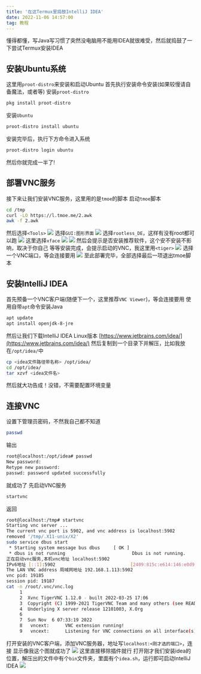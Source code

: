```yaml
---
title: '在这Termux里捣鼓IntelliJ IDEA'
date: 2022-11-06 14:57:00
tag: 教程
---
```

懂得都懂，写Java写习惯了突然没电脑用不能用IDEA就很难受，然后就捣鼓了一下尝试Termux安装IDEA

## 安装Ubuntu系统

这里用`proot-distro`来安装和启动Ubuntu
首先执行安装命令安装(如果较慢请自备魔法，或者等)
安装`proot-distro`
```bash
pkg install proot-distro
```
安装`Ubuntu`
```bash
proot-distro install ubuntu
```
安装完毕后，执行下方命令进入系统
```bash
proot-distro login ubuntu
```
然后你就完成一半了!

## 部署VNC服务

接下来让我们安装VNC服务，这里用的是`tmoe`的脚本
启动`tmoe`脚本
```bash
cd /tmp
curl -LO https://l.tmoe.me/2.awk
awk -f 2.awk
```
然后选择`<Tools>`
![](https://media-fs.huahuo-cn.tk/api/raw?path=/blog/termux-idea/Screenshot_20221106_150608_com.termux_edit_27848059930646.jpg)
选择`GUI:图形界面`
![](https://media-fs.huahuo-cn.tk/api/raw?path=/blog/termux-idea/Screenshot_20221106_150617_com.termux_edit_27841159832209.jpg)
选择`rootless_DE`，这样有没有root都可以跑
![](https://media-fs.huahuo-cn.tk/api/raw?path=/blog/termux-idea/Screenshot_20221106_150639_com.termux_edit_27833758068148.jpg)
这里选择`xface`
![](https://media-fs.huahuo-cn.tk/api/raw?path=/blog/termux-idea/Screenshot_20221106_150642_com.termux_edit_27826552737941.jpg)
![](https://media-fs.huahuo-cn.tk/api/raw?path=/blog/termux-idea/Screenshot_20221106_150705_com.termux_edit_27819461874400.jpg)
然后会提示是否安装推荐软件，这个安不安装不影响，取决于你自己
等等安装完成，会提示启动的VNC，我这里用`<tiger>`
![](https://media-fs.huahuo-cn.tk/api/raw?path=/blog/termux-idea/Screenshot_20221106_150924_com.termux_edit_27812829290026.jpg)
选择一个VNC端口，等会连接要用
![](https://media-fs.huahuo-cn.tk/api/raw?path=/blog/termux-idea/Screenshot_20221106_150931_com.termux_edit_27802792696798.jpg)
至此部署完毕，全部选择最后一项退出tmoe脚本

## 安装IntelliJ IDEA

首先预备一个VNC客户端(随便下一个，这里推荐`VNC Viewer`)，等会连接要用
使用自带`apt`命令安装Java
```bash
apt update
apt install openjdk-8-jre
```
然后让我们下载IntelliJ IDEA Linux版本
[https://www.jetbrains.com/idea/](https://www.jetbrains.com/idea/)
然后复制到一个目录下并解压，比如我放在`/opt/idea/`中
```bash
cp <idea文件路径带名称> /opt/idea/
cd /opt/idea/
tar xzvf <idea文件名>
```
然后就大功告成！没错，不需要配置环境变量

## 连接VNC

设置下管理员密码，不然我自己都不知道
```bash
passwd
```
输出
```bash
root@localhost:/opt/idea# passwd
New password:
Retype new password:
passwd: password updated successfully
```
就成功了
先启动VNC服务
```bash
startvnc
```
返回
```bash
root@localhost:/tmp# startvnc
Starting vnc server ...
The current vnc port is 5902, and vnc address is localhost:5902                               removed '/tmp/.X2-lock'
removed '/tmp/.X11-unix/X2'
sudo service dbus start
 * Starting system message bus dbus     [ OK ]
 * dbus is not running                         Dbus is not running.
正在启动vnc服务,本机vnc地址 localhost:5902
IPv6地址 [::1]:5902                            [2409:815c:e614:146:e0d9:6073:d069:871f]:5902
The LAN VNC address 局域网地址 192.168.1.113:5902
vnc pid: 19185
session pid: 19187
cat -n /root/.vnc/vnc.log
     1
     2  Xvnc TigerVNC 1.12.0 - built 2022-03-25 17:06
     3  Copyright (C) 1999-2021 TigerVNC Team and many others (see README.rst)
     4  Underlying X server release 12101003, X.Org                                                5
     6
     7  Sun Nov  6 07:33:19 2022
     8   vncext:      VNC extension running!
     9   vncext:      Listening for VNC connections on all interface(s), port 5902                10   vncext:      created VNC server for screen 0
```
打开安装的VNC客户端，添加VNC服务器，地址写`localhost:<刚才选的端口>`，连接
显示像我这个图就成功了
![](https://media-fs.huahuo-cn.tk/api/raw?path=/blog/termux-idea/Screenshot_20221106_153428_com.realvnc.viewer.android.jpg)
这里直接移除插件就行
打开刚才我们安装idea的位置，解压出的文件中有个`bin`文件夹，里面有个`idea.sh`，运行即可启动IntelliJ IDEA
![](https://media-fs.huahuo-cn.tk/api/raw?path=/blog/termux-idea/Screenshot_20221106_154249_com.realvnc.viewer.android.jpg)
